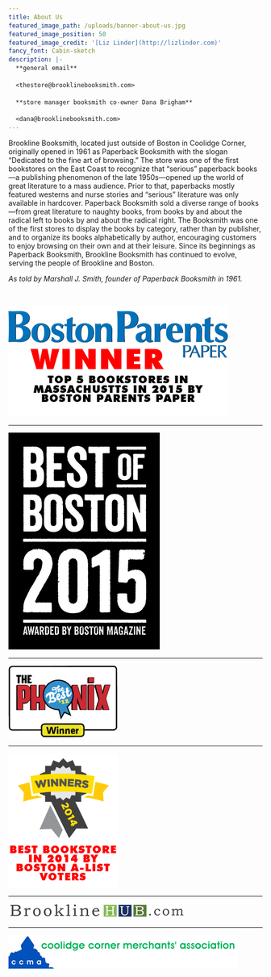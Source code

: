 ```yaml
---
title: About Us
featured_image_path: /uploads/banner-about-us.jpg
featured_image_position: 50
featured_image_credit: '[Liz Linder](http://lizlinder.com)'
fancy_font: Cabin-sketch
description: |-
  **general email**

  <thestore@brooklinebooksmith.com>

  **store manager booksmith co-owner Dana Brigham**

  <dana@brooklinebooksmith.com>
---
```


Brookline Booksmith, located just outside of Boston in Coolidge Corner, originally opened in 1961 as Paperback Booksmith with the slogan “Dedicated to the fine art of browsing.” The store was one of the first bookstores on the East Coast to recognize that “serious” paperback books—a publishing phenomenon of the late 1950s—opened up the world of great literature to a mass audience. Prior to that, paperbacks mostly featured westerns and nurse stories and “serious” literature was only available in hardcover. Paperback Booksmith sold a diverse range of books—from great literature to naughty books, from books by and about the radical left to books by and about the radical right. The Booksmith was one of the first stores to display the books by category, rather than by publisher, and to organize its books alphabetically by author, encouraging customers to enjoy browsing on their own and at their leisure. Since its beginnings as Paperback Booksmith, Brookline Booksmith has continued to evolve, serving the people of Brookline and Boston.

*As told by Marshall J. Smith, founder of Paperback Booksmith in 1961.*

&nbsp;

[![](/uploads/versions/bostonparents---x----437-220x---.png)](http://bostonparentspaper.com/article/top-5-book-stores-in-massachusetts-in-2015.html)

---

[![](/uploads/versions/bob-clean-stack-year-solid---x----300-430x---.png)](http://www.bestofboston.com/winners/)

---

[![](/uploads/versions/pheonix-best-2012---x----216-142x---.png)](http://contests.thephoenix.com/thebest/boston/2012/results/shop/bookstore,-new/)

---

[![](/uploads/versions/winner-ribbon---x----217-266x---.png)](http://boston.cityvoter.com/award/brookline-booksmith-best-bookstore-2014/776022)

---

[![Brookline HUB](/uploads/versions/brookline-hub-com-logo-tagline-8001---x----350-30x---.png)](http://www.brooklinehub.com/)

---

[![](/uploads/versions/ccma---x----454-67x---.png)](http://www.coolidgecornermerchants.com/index.php)